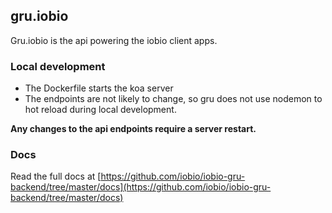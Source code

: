 ## gru.iobio

Gru.iobio is the api powering the iobio client apps.

### Local development

- The Dockerfile starts the koa server
- The endpoints are not likely to change, so gru does not use nodemon to hot reload during local development.

__Any changes to the api endpoints require a server restart.__

### Docs

Read the full docs at [https://github.com/iobio/iobio-gru-backend/tree/master/docs](https://github.com/iobio/iobio-gru-backend/tree/master/docs)
